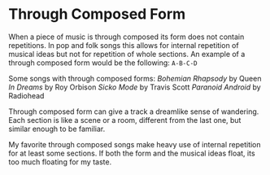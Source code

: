 # Through Composed Form
When a piece of music is through composed  its form does not contain repetitions. In pop and folk songs this allows for internal repetition of musical ideas but not for repetition of whole sections. An example of a through composed form would be the following: 
`A-B-C-D` 

Some songs with through composed forms:
*Bohemian Rhapsody* by Queen
*In Dreams* by Roy Orbison
*Sicko Mode* by Travis Scott
*Paranoid Android* by Radiohead

Through composed form can give a track a dreamlike sense of wandering. Each section is like a scene or a room, different from the last one, but similar enough to be familiar.

My favorite through composed songs make heavy use of internal repetition for at least some sections. If both the form and the musical ideas float, its too much floating for my taste.